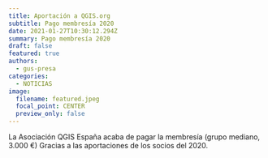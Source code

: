 ```yaml
---
title: Aportación a QGIS.org
subtitle: Pago membresía 2020
date: 2021-01-27T10:30:12.294Z
summary: Pago membresía 2020
draft: false
featured: true
authors:
  - gus-presa
categories:
  - NOTICIAS
image:
  filename: featured.jpeg
  focal_point: CENTER
  preview_only: false
---
```

La Asociación QGIS España acaba de pagar la membresía (grupo mediano, 3.000 €)
Gracias a las aportaciones de los socios del 2020.
